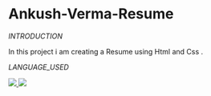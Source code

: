 # Ankush-Verma-Resume

*INTRODUCTION*

In this project i am creating a Resume using Html and Css . 

*LANGUAGE_USED*
   <p align="left">  
     <a href="https://www.w3.org/html/" target="_blank"> <img src="https://img.icons8.com/color/48/000000/html-5.png"/> </a> 
    <a href="https://www.w3schools.com/css/" target="_blank"> <img src="https://img.icons8.com/color/48/000000/css3.png"/> </a>  
  </p>


